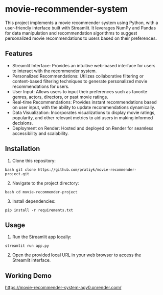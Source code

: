 ﻿# movie-recommender-system
This project implements a movie recommender system using Python, with a user-friendly interface built with Streamlit. It leverages NumPy and Pandas for data manipulation and recommendation algorithms to suggest personalized movie recommendations to users based on their preferences.

## Features

- Streamlit Interface: Provides an intuitive web-based interface for users to interact with the recommender system.
- Personalized Recommendations: Utilizes collaborative filtering or content-based filtering techniques to generate personalized movie recommendations for users.
- User Input: Allows users to input their preferences such as favorite genres, actors, directors, or past movie ratings.
- Real-time Recommendations: Provides instant recommendations based on user input, with the ability to update recommendations dynamically.
- Data Visualization: Incorporates visualizations to display movie ratings, popularity, and other relevant metrics to aid users in making informed decisions.
- Deployment on Render: Hosted and deployed on Render for seamless accessibility and scalability.

## Installation

1. Clone this repository:

  `bash git clone https://github.com/pratiyk/movie-recommender-project.git`

2. Navigate to the project directory:

  `bash cd movie-recommender-project`

3. Install dependencies:

  `pip install -r requirements.txt`

## Usage

1. Run the Streamlit app locally:

  `streamlit run app.py`

2. Open the provided local URL in your web browser to access the Streamlit interface.
  

## Working Demo

https://movie-recommender-system-agv0.onrender.com/
